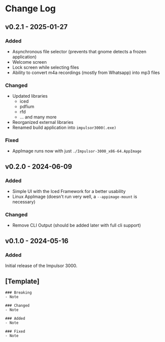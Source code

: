 # Change Log

## v0.2.1 - 2025-01-27

### Added

- Asynchronous file selector (prevents that gnome detects a frozen application)
- Welcome screen
- Lock screen while selecting files
- Ability to convert m4a recordings (mostly from Whatsapp) into mp3 files

### Changed

- Updated libraries
    - iced
    - pdfium
    - rfd
    - ... and many more
- Reorganized external libraries
- Renamed build application into `impulsor3000(.exe)`

### Fixed

- AppImage runs now with just `./Impulsor-3000_x86-64.AppImage`

## v0.2.0 - 2024-06-09

### Added

- Simple UI with the Iced Framework for a better usability
- Linux AppImage (doesn't run very well, a `--appimage-mount` is necessary)

### Changed

- Remove CLI Output (should be added later with full cli support)

## v0.1.0 - 2024-05-16

### Added
Initial release of the Impulsor 3000.


## [Template]

```
### Breaking
- Note

### Changed
- Note

### Added
- Note

### Fixed
- Note

```